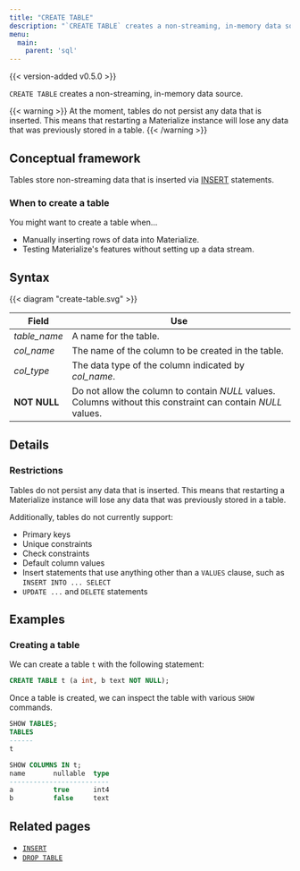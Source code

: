 ```yaml
---
title: "CREATE TABLE"
description: "`CREATE TABLE` creates a non-streaming, in-memory data source."
menu:
  main:
    parent: 'sql'
---
```


{{< version-added v0.5.0 >}}

`CREATE TABLE` creates a non-streaming, in-memory data source.

{{< warning >}}
At the moment, tables do not persist any data that is inserted. This means that restarting a
Materialize instance will lose any data that was previously stored in a table.
{{< /warning >}}


## Conceptual framework

Tables store non-streaming data that is inserted via [INSERT](../insert) statements.

### When to create a table

You might want to create a table when...

- Manually inserting rows of data into Materialize.
- Testing Materialize's features without setting up a data stream.

## Syntax

{{< diagram "create-table.svg" >}}

Field | Use
------|-----
_table&lowbar;name_ | A name for the table.
_col&lowbar;name_ | The name of the column to be created in the table.
_col&lowbar;type_ | The data type of the column indicated by _col&lowbar;name_.
**NOT NULL** | Do not allow the column to contain _NULL_ values. Columns without this constraint can contain _NULL_ values.

## Details

### Restrictions

Tables do not persist any data that is inserted. This means that restarting a
Materialize instance will lose any data that was previously stored in a table.

Additionally, tables do not currently support:
- Primary keys
- Unique constraints
- Check constraints
- Default column values
- Insert statements that use anything other than a `VALUES` clause, such as
  `INSERT INTO ... SELECT`
- `UPDATE ...` and `DELETE` statements

## Examples

### Creating a table

We can create a table `t` with the following statement:

```sql
CREATE TABLE t (a int, b text NOT NULL);
```

Once a table is created, we can inspect the table with various `SHOW` commands.

```sql
SHOW TABLES;
TABLES
------
t

SHOW COLUMNS IN t;
name       nullable  type
-------------------------
a          true      int4
b          false     text
```

## Related pages

- [`INSERT`](../insert)
- [`DROP TABLE`](../drop-table)
